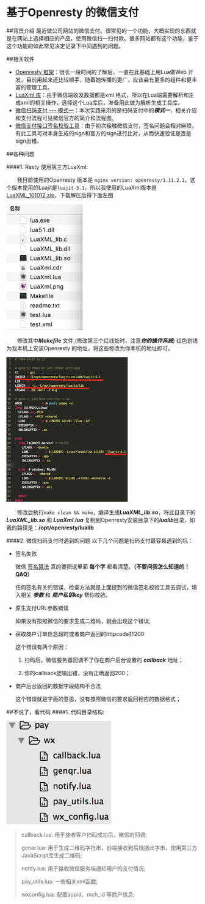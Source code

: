 基于Openresty 的微信支付
=======================
##背景介绍
最近做公司网站的微信支付。很常见的一个功能，大概实现的东西就是在网站上选择相应的产品，使用微信扫一扫付款。很多网站都有这个功能，鉴于这个功能的如此常见决定记录下中间遇到的问题。


##相关软件
+ [Openresty 框架](https://moonbingbing.gitbooks.io/openresty-best-practices/content/index.html)：很长一段时间的了解后，一直在此基础上用Lua做Web 开发，目前用起来还比较顺手，随着她传播的更广，应该会有更多的组件和更丰富的管理工具。
+ [LuaXml 库](http://viremo.eludi.net/LuaXML/)：由于微信端收发数据都是xml 格式，所以在Lua端需要解析和生成xml的相关操作，选择这个Lua库后，准备用此做为解析生成工具库。
+ [微信扫码支付 --- 模式一](https://pay.weixin.qq.com/wiki/doc/api/native.php?chapter=6_4)：本次实践采用的是扫码支付中的***模式一***，相关介绍和支付流程可见微信官方的简介和流程图。
+ [微信支付接口签名校验工具](https://pay.weixin.qq.com/wiki/doc/api/jsapi.php?chapter=20_1)：由于初次接触微信支付，签名问题会相对麻烦，有此工具可对本身生成的sign和官方的sign进行比对，从而快速验证是否是sign出错。


##各种问题

####1. Resty 使用第三方LuaXml:

&emsp;&emsp;我目前使用的Openresty 版本是 `nginx version: openresty/1.11.2.1`，这个版本使用的Luajit是`luajit-5.1`，所以我使用的LuaXml版本是[LuaXML_101012.zip](http://viremo.eludi.net/LuaXML/LuaXML_101012.zip)，下载解压后得下面左图
	
![LuaXml_unzip](./images/Luaxml_unzip.png)
	
&emsp;&emsp;修改其中***Makefile*** 文件,(修改第三个红线处时，注意***你的操作系统***) 红色划线为我本机上安装Openresty 的地址，将这些修改为你本机的地址即可。
	
![LuaXml_unzip](./images/make.png)
	
&emsp;&emsp;修改后执行`make clean && make`，编译生成***LuaXML_lib.so***，将此目录下的 ***LuaXML_lib.so*** 和 ***LuaXml.lua*** 复制到Openresty安装目录下的***lualib***目录，如我的路径是：**/opt/openresty/lualib**

####2. 微信扫码支付时遇到的问题
以下几个问题是扫码支付最容易遇到的坑：

* 签名失败

	微信 [签名算法](https://pay.weixin.qq.com/wiki/doc/api/jsapi.php?chapter=4_3) 真的要把这里面 **每个字** 都看清楚。**（不要问我怎么知道的！QAQ）**
	
	任何签名有关的错误，检查方法就是上面提到的微信签名校验工具去调试，填入相关 ***参数*** 和  ***商户私钥key*** 帮你校验。
	
* 原生支付URL参数错误

	如果没有按照微信的要求生成二维码，就会出现这个错误;

* 获取商户订单信息超时或者商户返回的httpcode非200

	这个错误有两个原因：
	
	1. 扫码后，微信服务器回调不了你在商户后台设置的 ***callback*** 地址；
	
	2. 你的callback逻辑出错，没有正确返回200；

* 商户后台返回的数据字段结构不合法

	这个错误就是字面的意思，没有按照微信的要求返回相应的数据格式；
	

##不说了，看代码
####1. 代码目录结构:

![code menu](./images/menu.png)

> callback.lua: 用于接收客户扫码成功后，微信的回调;
> 
> genar.lua: 用于生成二维码字符串，前端接收到后根据此字串，使用第三方JavaScript库生成二维码;
>
> notify.lua: 用于接收微信服务端通知用户的支付情况;
> 
> pay_utils.lua: 一些相关xml函数;
> 
> wxconfig.lua:  配置appid、mch_id 等商户信息;